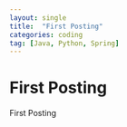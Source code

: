 ```yaml
---
layout: single                    
title:  "First Posting"    
categories: coding          
tag: [Java, Python, Spring]
---
```



# First Posting



First Posting